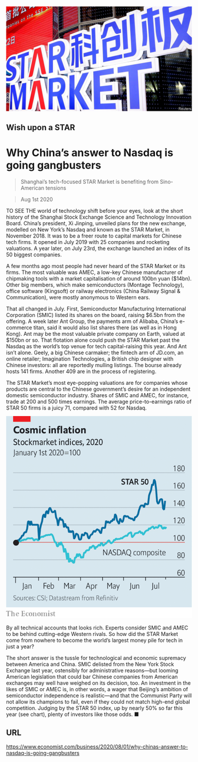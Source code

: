 ![](./images/20200801_WBP501.jpg)

## Wish upon a STAR

# Why China’s answer to Nasdaq is going gangbusters

> Shanghai’s tech-focused STAR Market is benefiting from Sino-American tensions

> Aug 1st 2020

TO SEE THE world of technology shift before your eyes, look at the short history of the Shanghai Stock Exchange Science and Technology Innovation Board. China’s president, Xi Jinping, unveiled plans for the new exchange, modelled on New York’s Nasdaq and known as the STAR Market, in November 2018. It was to be a freer route to capital markets for Chinese tech firms. It opened in July 2019 with 25 companies and rocketing valuations. A year later, on July 23rd, the exchange launched an index of its 50 biggest companies.

A few months ago most people had never heard of the STAR Market or its firms. The most valuable was AMEC, a low-key Chinese manufacturer of chipmaking tools with a market capitalisation of around 100bn yuan ($14bn). Other big members, which make semiconductors (Montage Technology), office software (Kingsoft) or railway electronics (China Railway Signal & Communication), were mostly anonymous to Western ears.

That all changed in July. First, Semiconductor Manufacturing International Corporation (SMIC) listed its shares on the board, raising $6.5bn from the offering. A week later Ant Group, the payments arm of Alibaba, China’s e-commerce titan, said it would also list shares there (as well as in Hong Kong). Ant may be the most valuable private company on Earth, valued at $150bn or so. That flotation alone could push the STAR Market past the Nasdaq as the world’s top venue for tech capital-raising this year. And Ant isn’t alone. Geely, a big Chinese carmaker; the fintech arm of JD.com, an online retailer; Imagination Technologies, a British chip designer with Chinese investors: all are reportedly mulling listings. The bourse already hosts 141 firms. Another 409 are in the process of registering.

The STAR Market’s most eye-popping valuations are for companies whose products are central to the Chinese government’s desire for an independent domestic semiconductor industry. Shares of SMIC and AMEC, for instance, trade at 200 and 500 times earnings. The average price-to-earnings ratio of STAR 50 firms is a juicy 71, compared with 52 for Nasdaq.

![](./images/20200801_WBC637.png)

By all technical accounts that looks rich. Experts consider SMIC and AMEC to be behind cutting-edge Western rivals. So how did the STAR Market come from nowhere to become the world’s largest money pile for tech in just a year?

The short answer is the tussle for technological and economic supremacy between America and China. SMIC delisted from the New York Stock Exchange last year, ostensibly for administrative reasons—but looming American legislation that could bar Chinese companies from American exchanges may well have weighed on its decision, too. An investment in the likes of SMIC or AMEC is, in other words, a wager that Beijing’s ambition of semiconductor independence is realistic—and that the Communist Party will not allow its champions to fail, even if they could not match high-end global competition. Judging by the STAR 50 index, up by nearly 50% so far this year (see chart), plenty of investors like those odds. ■

## URL

https://www.economist.com/business/2020/08/01/why-chinas-answer-to-nasdaq-is-going-gangbusters
